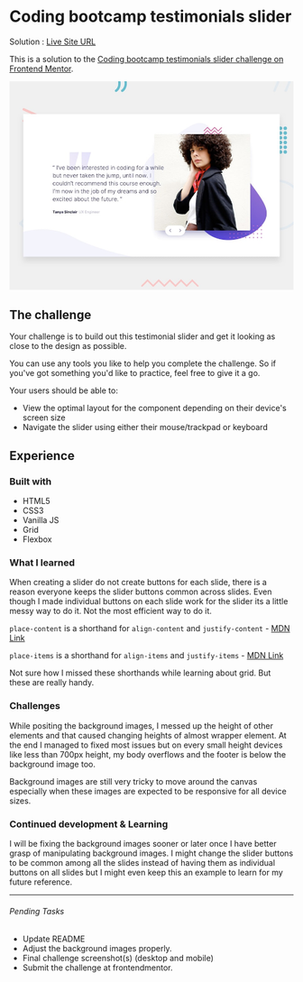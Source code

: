 #  Coding bootcamp testimonials slider

Solution : [Live Site URL](https://frontend-mentor-challenges-ecru.vercel.app/coding-bootcamp-testimonials-slider/)

This is a solution to the [Coding bootcamp testimonials slider challenge on Frontend Mentor](https://www.frontendmentor.io/challenges/coding-bootcamp-testimonials-slider-4FNyLA8JL).

![Design preview for the Coding bootcamp testimonials slider coding challenge](./design/desktop-preview.jpg)

## The challenge

Your challenge is to build out this testimonial slider and get it looking as close to the design as possible.

You can use any tools you like to help you complete the challenge. So if you've got something you'd like to practice, feel free to give it a go.

Your users should be able to: 

- View the optimal layout for the component depending on their device's screen size
- Navigate the slider using either their mouse/trackpad or keyboard


## Experience

### Built with
- HTML5
- CSS3
- Vanilla JS
- Grid
- Flexbox

### What I learned

When creating a slider do not create buttons for each slide, there is a reason everyone keeps the slider buttons common across slides. Even though I made individual buttons on each slide work for the slider its a little messy way to do it. Not the most efficient way to do it. 

`place-content` is a shorthand for `align-content` and `justify-content` - [MDN Link](https://developer.mozilla.org/en-US/docs/Web/CSS/place-content)

`place-items`  is a shorthand for `align-items` and `justify-items`  - [MDN Link](https://developer.mozilla.org/en-US/docs/Web/CSS/place-items)

Not sure how I missed these shorthands while learning about grid. But these are really handy. 

### Challenges

While positing the background images, I messed up the height of other elements and that caused changing heights of almost wrapper element. At the end I managed to fixed most issues but on every small height devices like less than 700px height, my body overflows and the footer is below the background image too. 

Background images are still very tricky to move around the canvas especially when these images are expected to be responsive for all device sizes. 

### Continued development  & Learning

I will be fixing the background images sooner or later once I have better  grasp of manipulating background images. I might change the slider buttons to be common among all the slides instead of having them as individual buttons on all slides but I might even keep this an example to learn for my future reference. 
 
---

###### Pending Tasks 

- Update README
- Adjust the background images properly. 
- Final challenge screenshot(s) (desktop and mobile)
- Submit the challenge at frontendmentor.